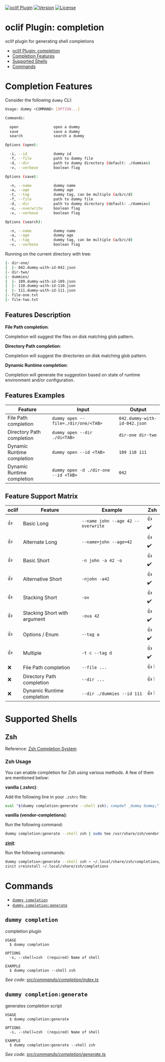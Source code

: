 [![oclif Plugin](https://img.shields.io/badge/oclif-plugin-brightgreen?style=for-the-badge)](https://oclif.io)
[![Version](https://img.shields.io/npm/v/oclif-plugin-completion?style=for-the-badge)](https://npmjs.org/package/oclif-plugin-completion)
[![License](https://img.shields.io/npm/l/oclif-plugin-completion?style=for-the-badge)](https://github.com/MunifTanjim/oclif-plugin-completion/blob/master/LICENSE)

# oclif Plugin: completion

oclif plugin for generating shell completions

<!-- toc -->

- [oclif Plugin: completion](#oclif-plugin-completion)
- [Completion Features](#completion-features)
- [Supported Shells](#supported-shells)
- [Commands](#commands)
<!-- tocstop -->

# Completion Features

Consider the following `dummy` CLI:

```sh
Usage: dummy <COMMAND> [OPTION...]

Commands:

  open                open a dummy
  save                save a dummy
  search              search a dummy

Options (open):

  -i, --id            dummy id
  -f, --file          path to dummy file
  -d, --dir           path to dummy directory (default: ./dummies)
  -v, --verbose       boolean flag

Options (save):

  -n, --name          dummy name
  -a, --age           dummy age
  -t, --tag           dummy tag, can be multiple (a/b/c/d)
  -f, --file          path to dummy file
  -d, --dir           path to dummy directory (default: ./dummies)
  -o, --overwrite     boolean flag
  -v, --verbose       boolean flag

Options (search):

  -n, --name          dummy name
  -a, --age           dummy age
  -t, --tag           dummy tag, can be multiple (a/b/c/d)
  -v, --verbose       boolean flag
```

Running on the current directory with tree:

```sh
|- dir-one/
|  |- 042.dummy-with-id-042.json
|- dir-two/
|- dummies/
|  |- 109.dummy-with-id-109.json
|  |- 110.dummy-with-id-110.json
|  |- 111.dummy-with-id-111.json
|- file-one.txt
|- file-two.txt
```

## Features Description

**File Path completion**:

Completion will suggest the files on disk matching glob pattern.

**Directory Path completion**:

Completion will suggest the directories on disk matching glob pattern.

**Dynamic Runtime completion**:

Completion will generate the suggestion based on state of runtime environment and/or configuration.

## Features Examples

| Feature                    | Input                                | Output                       |
| -------------------------- | ------------------------------------ | ---------------------------- |
| File Path completion       | `dummy open --file=./dir/one/<TAB>`  | `042.dummy-with-id-042.json` |
| Directory Path completion  | `dummy open --dir ./di<TAB>`         | `dir-one dir-two`            |
| Dynamic Runtime completion | `dummy open --id <TAB>`              | `109 110 111`                |
| Dynamic Runtime completion | `dummy open -d ./dir-one --id <TAB>` | `042`                        |

## Feature Support Matrix

| oclif | Feature                      | Example                            | Zsh                     |
| ----- | ---------------------------- | ---------------------------------- | ----------------------- |
| :+1:  | Basic Long                   | `--name john --age 42 --overwrite` | :+1: :heavy_check_mark: |
| :+1:  | Alternate Long               | `--name=john --age=42`             | :+1: :heavy_check_mark: |
| :+1:  | Basic Short                  | `-n john -a 42 -o`                 | :+1: :heavy_check_mark: |
| :+1:  | Alternative Short            | `-njohn -a42`                      | :+1: :heavy_check_mark: |
| :+1:  | Stacking Short               | `-ov`                              | :+1: :heavy_check_mark: |
| :+1:  | Stacking Short with argument | `-ova 42`                          | :+1: :heavy_check_mark: |
| :+1:  | Options / Enum               | `--tag a`                          | :+1: :heavy_check_mark: |
| :+1:  | Multiple                     | `-t c --tag d`                     | :+1: :heavy_check_mark: |
| :x:   | File Path completion         | `--file ...`                       | :+1: :grey_exclamation: |
| :x:   | Directory Path completion    | `--dir ...`                        | :+1: :grey_exclamation: |
| :x:   | Dynamic Runtime completion   | `--dir ./dummies --id 111`         | :+1: :grey_exclamation: |

# Supported Shells

## Zsh

Reference: [Zsh Completion System](http://zsh.sourceforge.net/Doc/Release/Completion-System.html)

### Zsh Usage

You can enable completion for Zsh using various methods. A few of them are mentioned below:

**vanilla (.zshrc)**:

Add the following line in your `.zshrc` file:

```sh
eval "$(dummy completion:generate --shell zsh); compdef _dummy dummy;"
```

**vanilla (vendor-completions)**:

Run the following command:

```sh
dummy completion:generate --shell zsh | sudo tee /usr/share/zsh/vendor-completions/_dummy
```

[**zinit**](https://github.com/zdharma/zinit):

Run the following commands:

```sh
dummy completion:generate --shell zsh > ~/.local/share/zsh/completions/_dummy
zinit creinstall ~/.local/share/zsh/completions
```

# Commands

<!-- commands -->

- [`dummy completion`](#dummy-completion)
- [`dummy completion:generate`](#dummy-completiongenerate)

## `dummy completion`

completion plugin

```
USAGE
  $ dummy completion

OPTIONS
  -s, --shell=zsh  (required) Name of shell

EXAMPLE
  $ dummy completion --shell zsh
```

_See code: [src/commands/completion/index.ts](https://github.com/MunifTanjim/oclif-plugin-completion/blob/0.1.0/src/commands/completion/index.ts)_

## `dummy completion:generate`

generates completion script

```
USAGE
  $ dummy completion:generate

OPTIONS
  -s, --shell=zsh  (required) Name of shell

EXAMPLE
  $ dummy completion:generate --shell zsh
```

_See code: [src/commands/completion/generate.ts](https://github.com/MunifTanjim/oclif-plugin-completion/blob/0.1.0/src/commands/completion/generate.ts)_

<!-- commandsstop -->
